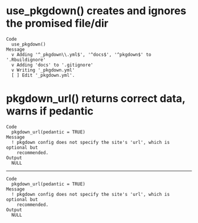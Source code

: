 # use_pkgdown() creates and ignores the promised file/dir

    Code
      use_pkgdown()
    Message
      v Adding '^_pkgdown\\.yml$', '^docs$', '^pkgdown$' to '.Rbuildignore'
      v Adding 'docs' to '.gitignore'
      v Writing '_pkgdown.yml'
      [ ] Edit '_pkgdown.yml'.

# pkgdown_url() returns correct data, warns if pedantic

    Code
      pkgdown_url(pedantic = TRUE)
    Message
      ! pkgdown config does not specify the site's 'url', which is optional but
        recommended.
    Output
      NULL

---

    Code
      pkgdown_url(pedantic = TRUE)
    Message
      ! pkgdown config does not specify the site's 'url', which is optional but
        recommended.
    Output
      NULL

